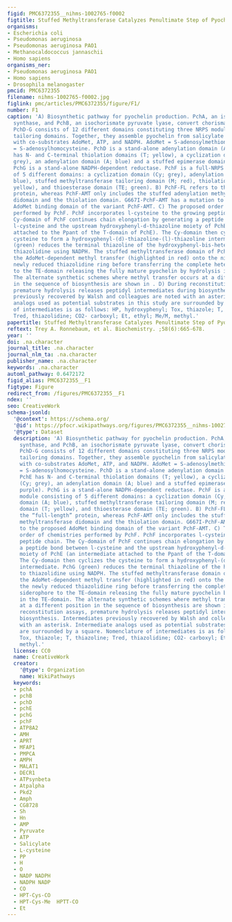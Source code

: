 ```yaml
---
figid: PMC6372355__nihms-1002765-f0002
figtitle: Stuffed Methyltransferase Catalyzes Penultimate Step of Pyochelin Biosynthesis
organisms:
- Escherichia coli
- Pseudomonas aeruginosa
- Pseudomonas aeruginosa PAO1
- Methanocaldococcus jannaschii
- Homo sapiens
organisms_ner:
- Pseudomonas aeruginosa PAO1
- Homo sapiens
- Drosophila melanogaster
pmcid: PMC6372355
filename: nihms-1002765-f0002.jpg
figlink: pmc/articles/PMC6372355/figure/F1/
number: F1
caption: 'A) Biosynthetic pathway for pyochelin production. PchA, an isochorismate
  synthase, and PchB, an isochorismate pyruvate lyase, convert chorismate to salicylate.
  PchD-G consists of 12 different domains constituting three NRPS modules with three
  tailoring domains. Together, they assemble pyochelin from salicylate and two l-cysteines,
  with co-substrates AdoMet, ATP, and NADPH. AdoMet = S-adenosylmethionine, AdoHcys
  = S-adenosylhomocysteine. PchD is a stand-alone adenylation domain (A; blue). PchE
  has N- and C-terminal thiolation domains (T; yellow), a cyclization domain (Cy;
  grey), an adenylation domain (A; blue) and a stuffed epimerase domain (E; purple).
  PchG is a stand-alone NADPH-dependent reductase. PchF is a full-NRPS module consisting
  of 5 different domains: a cyclization domain (Cy; grey), adenylation domain (A;
  blue), stuffed methyltransferase tailoring domain (M; red), thiolation domain (T;
  yellow), and thioesterase domain (TE; green). B) PchF-FL refers to the “full-length”
  protein, whereas PchF-AMT only includes the stuffed adenylation methyltransferase
  didomain and the thiolation domain. G667I-PchF-AMT has a mutation to the proposed
  AdoMet binding domain of the variant PchF-AMT. C) The proposed order of chemistries
  performed by PchF. PchF incorporates l-cysteine to the growing peptide chain. The
  Cy-domain of PchF continues chain elongation by generating a peptide bond between
  l-cysteine and the upstream hydroxyphenyl-d-thiazoline moiety of PchE (an intermediate
  attached to the Ppant of the T-domain of PchE). The Cy-domain then cyclizes the
  cysteine to form a hydroxyphenyl-(d)-thiazoline-(l)-thiazoline intermediate. PchG
  (green) reduces the terminal thiazoline of the hydroxyphenyl-bis-heterocycle to
  thiazolidine using NADPH. The stuffed methyltransferase domain of PchF catalyzes
  the AdoMet-dependent methyl transfer (highlighted in red) onto the nitrogen of the
  newly reduced thiazolidine ring before transferring the complete heterocyclic siderophore
  to the TE-domain releasing the fully mature pyochelin by hydrolysis in the TE-domain.
  The alternate synthetic schemes where methyl transfer occurs at a different position
  in the sequence of biosynthesis are shown in . D) During reconstitution assays,
  premature hydrolysis releases peptidyl intermediates during biosynthesis. Intermediates
  previously recovered by Walsh and colleagues are noted with an asterisk. Intermediate
  analogs used as potential substrates in this study are surrounded by a square. Nomenclature
  of intermediates is as follows: HP, hydroxyphenyl; Tox, thiazole; T, thiazoline;
  Tred, thiazolidine; CO2- carboxyl; Et, ethyl; Me/M, methyl.'
papertitle: Stuffed Methyltransferase Catalyzes Penultimate Step of Pyochelin Biosynthesis.
reftext: Trey A. Ronnebaum, et al. Biochemistry. ;58(6):665-678.
year: ''
doi: .na.character
journal_title: .na.character
journal_nlm_ta: .na.character
publisher_name: .na.character
keywords: .na.character
automl_pathway: 0.6472172
figid_alias: PMC6372355__F1
figtype: Figure
redirect_from: /figures/PMC6372355__F1
ndex: ''
seo: CreativeWork
schema-jsonld:
  '@context': https://schema.org/
  '@id': https://pfocr.wikipathways.org/figures/PMC6372355__nihms-1002765-f0002.html
  '@type': Dataset
  description: 'A) Biosynthetic pathway for pyochelin production. PchA, an isochorismate
    synthase, and PchB, an isochorismate pyruvate lyase, convert chorismate to salicylate.
    PchD-G consists of 12 different domains constituting three NRPS modules with three
    tailoring domains. Together, they assemble pyochelin from salicylate and two l-cysteines,
    with co-substrates AdoMet, ATP, and NADPH. AdoMet = S-adenosylmethionine, AdoHcys
    = S-adenosylhomocysteine. PchD is a stand-alone adenylation domain (A; blue).
    PchE has N- and C-terminal thiolation domains (T; yellow), a cyclization domain
    (Cy; grey), an adenylation domain (A; blue) and a stuffed epimerase domain (E;
    purple). PchG is a stand-alone NADPH-dependent reductase. PchF is a full-NRPS
    module consisting of 5 different domains: a cyclization domain (Cy; grey), adenylation
    domain (A; blue), stuffed methyltransferase tailoring domain (M; red), thiolation
    domain (T; yellow), and thioesterase domain (TE; green). B) PchF-FL refers to
    the “full-length” protein, whereas PchF-AMT only includes the stuffed adenylation
    methyltransferase didomain and the thiolation domain. G667I-PchF-AMT has a mutation
    to the proposed AdoMet binding domain of the variant PchF-AMT. C) The proposed
    order of chemistries performed by PchF. PchF incorporates l-cysteine to the growing
    peptide chain. The Cy-domain of PchF continues chain elongation by generating
    a peptide bond between l-cysteine and the upstream hydroxyphenyl-d-thiazoline
    moiety of PchE (an intermediate attached to the Ppant of the T-domain of PchE).
    The Cy-domain then cyclizes the cysteine to form a hydroxyphenyl-(d)-thiazoline-(l)-thiazoline
    intermediate. PchG (green) reduces the terminal thiazoline of the hydroxyphenyl-bis-heterocycle
    to thiazolidine using NADPH. The stuffed methyltransferase domain of PchF catalyzes
    the AdoMet-dependent methyl transfer (highlighted in red) onto the nitrogen of
    the newly reduced thiazolidine ring before transferring the complete heterocyclic
    siderophore to the TE-domain releasing the fully mature pyochelin by hydrolysis
    in the TE-domain. The alternate synthetic schemes where methyl transfer occurs
    at a different position in the sequence of biosynthesis are shown in . D) During
    reconstitution assays, premature hydrolysis releases peptidyl intermediates during
    biosynthesis. Intermediates previously recovered by Walsh and colleagues are noted
    with an asterisk. Intermediate analogs used as potential substrates in this study
    are surrounded by a square. Nomenclature of intermediates is as follows: HP, hydroxyphenyl;
    Tox, thiazole; T, thiazoline; Tred, thiazolidine; CO2- carboxyl; Et, ethyl; Me/M,
    methyl.'
  license: CC0
  name: CreativeWork
  creator:
    '@type': Organization
    name: WikiPathways
  keywords:
  - pchA
  - pchB
  - pchD
  - pchE
  - pchG
  - pchF
  - ATP8A2
  - AMH
  - APRT
  - MFAP1
  - PMPCA
  - AMPH
  - MALAT1
  - DECR1
  - ATPsynbeta
  - Atpalpha
  - Pkd2
  - Amph
  - CG8728
  - Sh
  - Hn
  - AMP
  - Pyruvate
  - ATP
  - Salicylate
  - L-cysteine
  - PP
  - H
  - O
  - NADP NADPH
  - NADPH NADP
  - CO
  - HPT-Cys-CO
  - HPT-Cys-Me  HPTT-CO
  - Et
---
```

